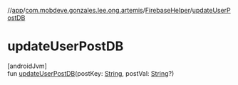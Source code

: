//[app](../../../index.md)/[com.mobdeve.gonzales.lee.ong.artemis](../index.md)/[FirebaseHelper](index.md)/[updateUserPostDB](update-user-post-d-b.md)

# updateUserPostDB

[androidJvm]\
fun [updateUserPostDB](update-user-post-d-b.md)(postKey: [String](https://kotlinlang.org/api/latest/jvm/stdlib/kotlin/-string/index.html), postVal: [String](https://kotlinlang.org/api/latest/jvm/stdlib/kotlin/-string/index.html)?)
